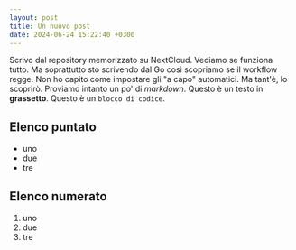 ```yaml
---
layout: post
title: Un nuovo post
date: 2024-06-24 15:22:40 +0300
---
```


Scrivo dal repository memorizzato su NextCloud. Vediamo se funziona tutto. Ma soprattutto sto scrivendo dal Go così scopriamo se il workflow regge.
Non ho capito come impostare gli "a capo" automatici. Ma tant'è, lo scoprirò. Proviamo intanto un po' di _markdown_.
Questo è un testo in __grassetto__.
Questo è un `blocco di codice`.

## Elenco puntato
- uno
- due
- tre

## Elenco numerato
1. uno
2. due
3. tre

